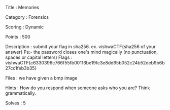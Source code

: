 Title : Memories

Category : Forensics

Scoring : Dynamic

Points : 500

Description : submit your flag in sha256. ex. vishwaCTF{sha256 of your answer} Ps:- the password closes one's mind magically (no punctuation, spaces or capital letters)
Flags : vishwaCTF{c6330396c766f55fb00116be19fc3e8dd65b052c24b52deb9b6b27cc1feb3b35}

Files : we have given a bmp image

Hints : How do you respond when someone asks who you are? Think grammatically.

Solves : 5
